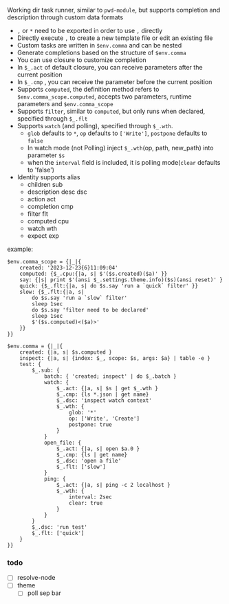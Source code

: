 Working dir task runner, similar to `pwd-module`, but supports completion and description through custom data formats
- `,` or `*` need to be exported in order to use `,` directly
- Directly execute `,` to create a new template file or edit an existing file
- Custom tasks are written in `$env.comma` and can be nested
- Generate completions based on the structure of `$env.comma`
- You can use closure to customize completion
- In `$_.act` of default closure, you can receive parameters after the current position
- In `$_.cmp` , you can receive the parameter before the current position
- Supports `computed`, the definition method refers to `$env.comma_scope.computed`, accepts two parameters, runtime parameters and `$env.comma_scope`
- Supports `filter`, similar to `computed`, but only runs when declared, specified through `$_.flt`
- Supports `watch` (and polling), specified through `$_.wth`.
    - `glob` defaults to `*`, `op` defaults to `['Write']`, `postpone` defaults to `false`
    - In watch mode (not Polling) inject `$_.wth`(op, path, new_path) into parameter `$s`
    - when the `interval` field is included, it is polling mode(`clear` defaults to 'false')
- Identity supports alias
  - children sub
  - description desc dsc
  - action act
  - completion cmp
  - filter flt
  - computed cpu
  - watch wth
  - expect exp


example:
```
$env.comma_scope = {|_|{
    created: '2023-12-23{6}11:09:04'
    computed: {$_.cpu:{|a, s| $'($s.created)($a)' }}
    say: {|s| print $'(ansi $_.settings.theme.info)($s)(ansi reset)' }
    quick: {$_.flt:{|a, s| do $s.say 'run a `quick` filter' }}
    slow: {$_.flt:{|a, s|
        do $s.say 'run a `slow` filter'
        sleep 1sec
        do $s.say 'filter need to be declared'
        sleep 1sec
        $'($s.computed)<($a)>'
    }}
}}

$env.comma = {|_|{
    created: {|a, s| $s.computed }
    inspect: {|a, s| {index: $_, scope: $s, args: $a} | table -e }
    test: {
        $_.sub: {
            batch: { 'created; inspect' | do $_.batch }
            watch: {
                $_.act: {|a, s| $s | get $_.wth }
                $_.cmp: {ls *.json | get name}
                $_.dsc: 'inspect watch context'
                $_.wth: {
                    glob: '*'
                    op: ['Write', 'Create']
                    postpone: true
                }
            }
            open_file: {
                $_.act: {|a, s| open $a.0 }
                $_.cmp: {ls | get name}
                $_.dsc: 'open a file'
                $_.flt: ['slow']
            }
            ping: {
                $_.act: {|a, s| ping -c 2 localhost }
                $_.wth: {
                    interval: 2sec
                    clear: true
                }
            }
        }
        $_.dsc: 'run test'
        $_.flt: ['quick']
    }
}}
```

### todo
- [ ] resolve-node
- [ ] theme
    - [ ] poll sep bar
